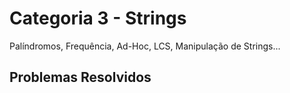 # Categoria 3 - Strings
Palíndromos, Frequência, Ad-Hoc, LCS, Manipulação de Strings...

## Problemas Resolvidos

